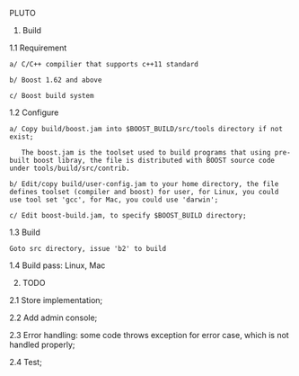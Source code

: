 PLUTO

1. Build

1.1 Requirement

    a/ C/C++ compilier that supports c++11 standard
    
    b/ Boost 1.62 and above
    
    c/ Boost build system

1.2 Configure

    a/ Copy build/boost.jam into $BOOST_BUILD/src/tools directory if not exist;
    
       The boost.jam is the toolset used to build programs that using pre-built boost libray, the file is distributed with BOOST source code under tools/build/src/contrib.
       
    b/ Edit/copy build/user-config.jam to your home directory, the file defines toolset (compiler and boost) for user, for Linux, you could use tool set 'gcc', for Mac, you could use 'darwin';
    
    c/ Edit boost-build.jam, to specify $BOOST_BUILD directory;

1.3 Build

    Goto src directory, issue 'b2' to build

1.4 Build pass: Linux, Mac

2. TODO

2.1 Store implementation;

2.2 Add admin console;

2.3 Error handling: some code throws exception for error case, which is not handled properly;

2.4 Test;

